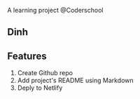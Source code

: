 A learning project @Coderschool

## Dinh

## Features

1. Create Github repo
2. Add project's README using Markdown
3. Deply to Netlify
